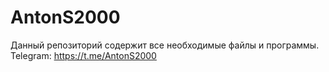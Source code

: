 # AntonS2000
Данный репозиторий содержит все необходимые файлы и программы.
Telegram: https://t.me/AntonS2000
